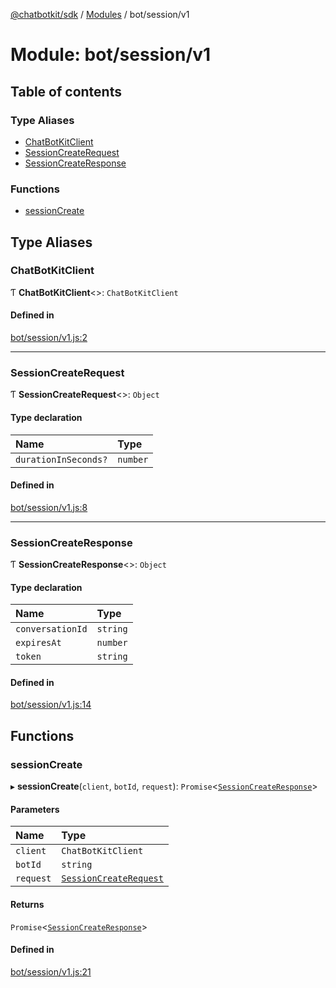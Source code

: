 [@chatbotkit/sdk](../README.md) / [Modules](../modules.md) / bot/session/v1

# Module: bot/session/v1

## Table of contents

### Type Aliases

- [ChatBotKitClient](bot_session_v1.md#chatbotkitclient)
- [SessionCreateRequest](bot_session_v1.md#sessioncreaterequest)
- [SessionCreateResponse](bot_session_v1.md#sessioncreateresponse)

### Functions

- [sessionCreate](bot_session_v1.md#sessioncreate)

## Type Aliases

### ChatBotKitClient

Ƭ **ChatBotKitClient**<\>: `ChatBotKitClient`

#### Defined in

[bot/session/v1.js:2](https://github.com/chatbotkit/node-sdk/blob/a3e56ee/packages/sdk/src/bot/session/v1.js#L2)

___

### SessionCreateRequest

Ƭ **SessionCreateRequest**<\>: `Object`

#### Type declaration

| Name | Type |
| :------ | :------ |
| `durationInSeconds?` | `number` |

#### Defined in

[bot/session/v1.js:8](https://github.com/chatbotkit/node-sdk/blob/a3e56ee/packages/sdk/src/bot/session/v1.js#L8)

___

### SessionCreateResponse

Ƭ **SessionCreateResponse**<\>: `Object`

#### Type declaration

| Name | Type |
| :------ | :------ |
| `conversationId` | `string` |
| `expiresAt` | `number` |
| `token` | `string` |

#### Defined in

[bot/session/v1.js:14](https://github.com/chatbotkit/node-sdk/blob/a3e56ee/packages/sdk/src/bot/session/v1.js#L14)

## Functions

### sessionCreate

▸ **sessionCreate**(`client`, `botId`, `request`): `Promise`<[`SessionCreateResponse`](bot_session_v1.md#sessioncreateresponse)\>

#### Parameters

| Name | Type |
| :------ | :------ |
| `client` | `ChatBotKitClient` |
| `botId` | `string` |
| `request` | [`SessionCreateRequest`](bot_session_v1.md#sessioncreaterequest) |

#### Returns

`Promise`<[`SessionCreateResponse`](bot_session_v1.md#sessioncreateresponse)\>

#### Defined in

[bot/session/v1.js:21](https://github.com/chatbotkit/node-sdk/blob/a3e56ee/packages/sdk/src/bot/session/v1.js#L21)
